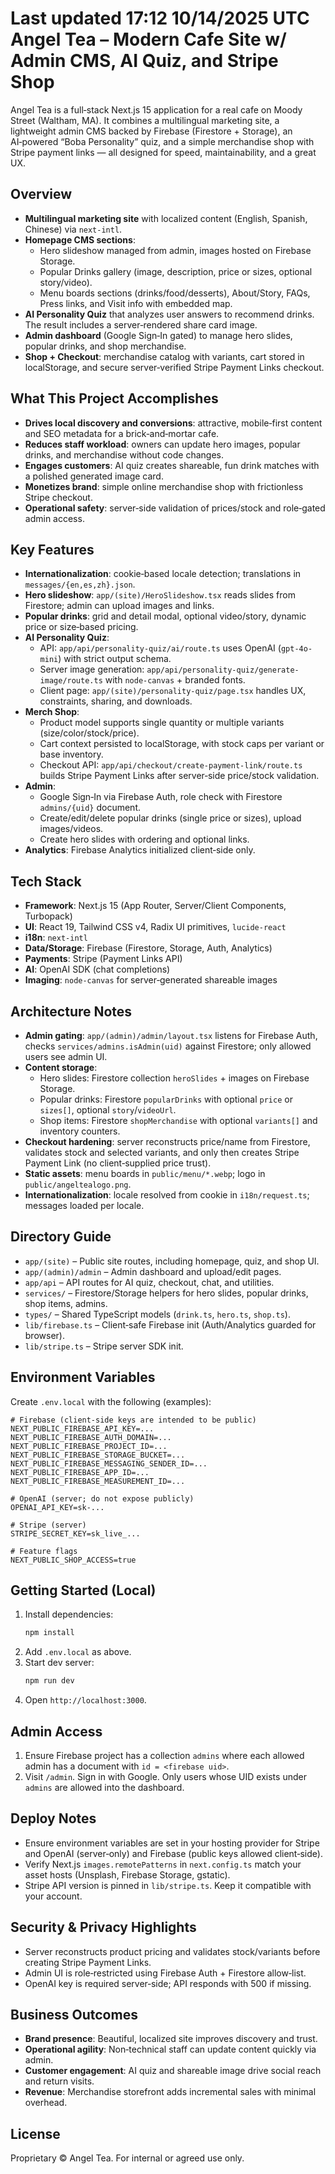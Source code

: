Last updated 17:12 10/14/2025 UTC
Angel Tea – Modern Cafe Site w/ Admin CMS, AI Quiz, and Stripe Shop
===============================================================

Angel Tea is a full‑stack Next.js 15 application for a real cafe on Moody Street (Waltham, MA). It combines a multilingual marketing site, a lightweight admin CMS backed by Firebase (Firestore + Storage), an AI‑powered “Boba Personality” quiz, and a simple merchandise shop with Stripe payment links — all designed for speed, maintainability, and a great UX.

Overview
--------

- **Multilingual marketing site** with localized content (English, Spanish, Chinese) via `next-intl`.
- **Homepage CMS sections**:
  - Hero slideshow managed from admin, images hosted on Firebase Storage.
  - Popular Drinks gallery (image, description, price or sizes, optional story/video).
  - Menu boards sections (drinks/food/desserts), About/Story, FAQs, Press links, and Visit info with embedded map.
- **AI Personality Quiz** that analyzes user answers to recommend drinks. The result includes a server‑rendered share card image.
- **Admin dashboard** (Google Sign‑In gated) to manage hero slides, popular drinks, and shop merchandise.
- **Shop + Checkout**: merchandise catalog with variants, cart stored in localStorage, and secure server‑verified Stripe Payment Links checkout.

What This Project Accomplishes
------------------------------

- **Drives local discovery and conversions**: attractive, mobile‑first content and SEO metadata for a brick‑and‑mortar cafe.
- **Reduces staff workload**: owners can update hero images, popular drinks, and merchandise without code changes.
- **Engages customers**: AI quiz creates shareable, fun drink matches with a polished generated image card.
- **Monetizes brand**: simple online merchandise shop with frictionless Stripe checkout.
- **Operational safety**: server‑side validation of prices/stock and role‑gated admin access.

Key Features
------------

- **Internationalization**: cookie‑based locale detection; translations in `messages/{en,es,zh}.json`.
- **Hero slideshow**: `app/(site)/HeroSlideshow.tsx` reads slides from Firestore; admin can upload images and links.
- **Popular drinks**: grid and detail modal, optional video/story, dynamic price or size‑based pricing.
- **AI Personality Quiz**:
  - API: `app/api/personality-quiz/ai/route.ts` uses OpenAI (`gpt-4o-mini`) with strict output schema.
  - Server image generation: `app/api/personality-quiz/generate-image/route.ts` with `node-canvas` + branded fonts.
  - Client page: `app/(site)/personality-quiz/page.tsx` handles UX, constraints, sharing, and downloads.
- **Merch Shop**:
  - Product model supports single quantity or multiple variants (size/color/stock/price).
  - Cart context persisted to localStorage, with stock caps per variant or base inventory.
  - Checkout API: `app/api/checkout/create-payment-link/route.ts` builds Stripe Payment Links after server‑side price/stock validation.
- **Admin**:
  - Google Sign‑In via Firebase Auth, role check with Firestore `admins/{uid}` document.
  - Create/edit/delete popular drinks (single price or sizes), upload images/videos.
  - Create hero slides with ordering and optional links.
- **Analytics**: Firebase Analytics initialized client‑side only.

Tech Stack
----------

- **Framework**: Next.js 15 (App Router, Server/Client Components, Turbopack)
- **UI**: React 19, Tailwind CSS v4, Radix UI primitives, `lucide-react`
- **i18n**: `next-intl`
- **Data/Storage**: Firebase (Firestore, Storage, Auth, Analytics)
- **Payments**: Stripe (Payment Links API)
- **AI**: OpenAI SDK (chat completions)
- **Imaging**: `node-canvas` for server‑generated shareable images

Architecture Notes
------------------

- **Admin gating**: `app/(admin)/admin/layout.tsx` listens for Firebase Auth, checks `services/admins.isAdmin(uid)` against Firestore; only allowed users see admin UI.
- **Content storage**:
  - Hero slides: Firestore collection `heroSlides` + images on Firebase Storage.
  - Popular drinks: Firestore `popularDrinks` with optional `price` or `sizes[]`, optional `story`/`videoUrl`.
  - Shop items: Firestore `shopMerchandise` with optional `variants[]` and inventory counters.
- **Checkout hardening**: server reconstructs price/name from Firestore, validates stock and selected variants, and only then creates Stripe Payment Link (no client‑supplied price trust).
- **Static assets**: menu boards in `public/menu/*.webp`; logo in `public/angeltealogo.png`.
- **Internationalization**: locale resolved from cookie in `i18n/request.ts`; messages loaded per locale.

Directory Guide
---------------

- `app/(site)` – Public site routes, including homepage, quiz, and shop UI.
- `app/(admin)/admin` – Admin dashboard and upload/edit pages.
- `app/api` – API routes for AI quiz, checkout, chat, and utilities.
- `services/` – Firestore/Storage helpers for hero slides, popular drinks, shop items, admins.
- `types/` – Shared TypeScript models (`drink.ts`, `hero.ts`, `shop.ts`).
- `lib/firebase.ts` – Client‑safe Firebase init (Auth/Analytics guarded for browser).
- `lib/stripe.ts` – Stripe server SDK init.

Environment Variables
---------------------

Create `.env.local` with the following (examples):

```
# Firebase (client‑side keys are intended to be public)
NEXT_PUBLIC_FIREBASE_API_KEY=...
NEXT_PUBLIC_FIREBASE_AUTH_DOMAIN=...
NEXT_PUBLIC_FIREBASE_PROJECT_ID=...
NEXT_PUBLIC_FIREBASE_STORAGE_BUCKET=...
NEXT_PUBLIC_FIREBASE_MESSAGING_SENDER_ID=...
NEXT_PUBLIC_FIREBASE_APP_ID=...
NEXT_PUBLIC_FIREBASE_MEASUREMENT_ID=...

# OpenAI (server; do not expose publicly)
OPENAI_API_KEY=sk-...

# Stripe (server)
STRIPE_SECRET_KEY=sk_live_...

# Feature flags
NEXT_PUBLIC_SHOP_ACCESS=true
```

Getting Started (Local)
-----------------------

1. Install dependencies:
   ```bash
   npm install
   ```
2. Add `.env.local` as above.
3. Start dev server:
   ```bash
   npm run dev
   ```
4. Open `http://localhost:3000`.

Admin Access
------------

1. Ensure Firebase project has a collection `admins` where each allowed admin has a document with `id = <firebase uid>`.
2. Visit `/admin`. Sign in with Google. Only users whose UID exists under `admins` are allowed into the dashboard.

Deploy Notes
------------

- Ensure environment variables are set in your hosting provider for Stripe and OpenAI (server‑only) and Firebase (public keys allowed client‑side).
- Verify Next.js `images.remotePatterns` in `next.config.ts` match your asset hosts (Unsplash, Firebase Storage, gstatic).
- Stripe API version is pinned in `lib/stripe.ts`. Keep it compatible with your account.

Security & Privacy Highlights
-----------------------------

- Server reconstructs product pricing and validates stock/variants before creating Stripe Payment Links.
- Admin UI is role‑restricted using Firebase Auth + Firestore allow‑list.
- OpenAI key is required server‑side; API responds with 500 if missing.

Business Outcomes
-----------------

- **Brand presence**: Beautiful, localized site improves discovery and trust.
- **Operational agility**: Non‑technical staff can update content quickly via admin.
- **Customer engagement**: AI quiz and shareable image drive social reach and return visits.
- **Revenue**: Merchandise storefront adds incremental sales with minimal overhead.

License
-------

Proprietary © Angel Tea. For internal or agreed use only.


